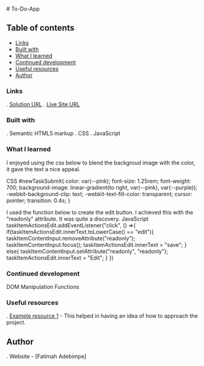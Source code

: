 #   To-Do-App 

## Table of contents
  - [Links](#links)
  - [Built with](#built-with)
  - [What I learned](#what-i-learned)
  - [Continued development](#continued-development)
  - [Useful resources](#useful-resources)
  -   [Author](#author)


### Links
. [Solution URL](https://github.com/EniolaCodes/To-Do-App)
. [Live Site URL](https://glowing-travesseiro-55a173.netlify.app)


### Built with
. Semantic HTML5 markup
. CSS
. JavaScript



### What I learned

I enjoyed using the css below to blend the backgroud image with the color, it gave the text a nice appeal.

CSS
#newTaskSubmit{
    color: var(--pink);
    font-size: 1.25rem;
    font-weight: 700;
    background-image: linear-gradient(to right, var(--pink), var(--purple));
    -webkit-background-clip: text;
    -webkit-text-fill-color: transparent;
    cursor: pointer;
    transition: 0.4s;
}


I used the function below to create the edit button. I achieved this with the "readonly" attribute. It was quite a discovery.
JavaScript
taskItemActionsEdit.addEventListener("click", () =>{
        if(taskItemActionsEdit.innerText.toLowerCase() == "edit"){
            taskItemContentInput.removeAttribute("readonly");
            taskItemContentInput.focus();
            taskItemActionsEdit.innerText = "save";
        } else{
            taskItemContentInput.setAttribute("readonly", "readonly");
            taskItemActionsEdit.innerText = "Edit";
        }
        })


### Continued development
DOM Manipulation
Functions


### Useful resources
. [Example resource 1](https://www.w3schools.com/howto/howto_js_todolist.asp) - This helped in having an idea of how to approach the project.


## Author
. Website - [Fatimah Adebimpe]

